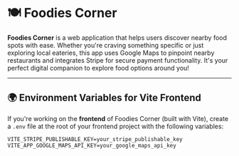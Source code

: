 # 🍽️ Foodies Corner

**Foodies Corner** is a web application that helps users discover nearby food spots with ease. Whether you're craving something specific or just exploring local eateries, this app uses Google Maps to pinpoint nearby restaurants and integrates Stripe for secure payment functionality. It's your perfect digital companion to explore food options around you!

---

## 🌍 Environment Variables for Vite Frontend

If you're working on the **frontend** of Foodies Corner (built with Vite), create a `.env` file at the root of your frontend project with the following variables:

```env
VITE_STRIPE_PUBLISHABLE_KEY=your_stripe_publishable_key
VITE_APP_GOOGLE_MAPS_API_KEY=your_google_maps_api_key
